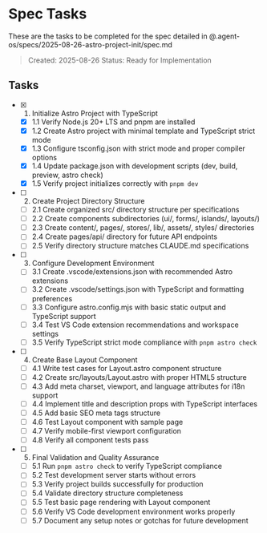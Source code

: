 # Spec Tasks

These are the tasks to be completed for the spec detailed in @.agent-os/specs/2025-08-26-astro-project-init/spec.md

> Created: 2025-08-26
> Status: Ready for Implementation

## Tasks

- [x] 1. Initialize Astro Project with TypeScript
  - [x] 1.1 Verify Node.js 20+ LTS and pnpm are installed
  - [x] 1.2 Create Astro project with minimal template and TypeScript strict mode
  - [x] 1.3 Configure tsconfig.json with strict mode and proper compiler options
  - [x] 1.4 Update package.json with development scripts (dev, build, preview, astro check)
  - [x] 1.5 Verify project initializes correctly with `pnpm dev`

- [ ] 2. Create Project Directory Structure
  - [ ] 2.1 Create organized src/ directory structure per specifications
  - [ ] 2.2 Create components subdirectories (ui/, forms/, islands/, layouts/)
  - [ ] 2.3 Create content/, pages/, stores/, lib/, assets/, styles/ directories
  - [ ] 2.4 Create pages/api/ directory for future API endpoints
  - [ ] 2.5 Verify directory structure matches CLAUDE.md specifications

- [ ] 3. Configure Development Environment
  - [ ] 3.1 Create .vscode/extensions.json with recommended Astro extensions
  - [ ] 3.2 Create .vscode/settings.json with TypeScript and formatting preferences
  - [ ] 3.3 Configure astro.config.mjs with basic static output and TypeScript support
  - [ ] 3.4 Test VS Code extension recommendations and workspace settings
  - [ ] 3.5 Verify TypeScript strict mode compliance with `pnpm astro check`

- [ ] 4. Create Base Layout Component
  - [ ] 4.1 Write test cases for Layout.astro component structure
  - [ ] 4.2 Create src/layouts/Layout.astro with proper HTML5 structure
  - [ ] 4.3 Add meta charset, viewport, and language attributes for i18n support
  - [ ] 4.4 Implement title and description props with TypeScript interfaces
  - [ ] 4.5 Add basic SEO meta tags structure
  - [ ] 4.6 Test Layout component with sample page
  - [ ] 4.7 Verify mobile-first viewport configuration
  - [ ] 4.8 Verify all component tests pass

- [ ] 5. Final Validation and Quality Assurance
  - [ ] 5.1 Run `pnpm astro check` to verify TypeScript compliance
  - [ ] 5.2 Test development server starts without errors
  - [ ] 5.3 Verify project builds successfully for production
  - [ ] 5.4 Validate directory structure completeness
  - [ ] 5.5 Test basic page rendering with Layout component
  - [ ] 5.6 Verify VS Code development environment works properly
  - [ ] 5.7 Document any setup notes or gotchas for future development